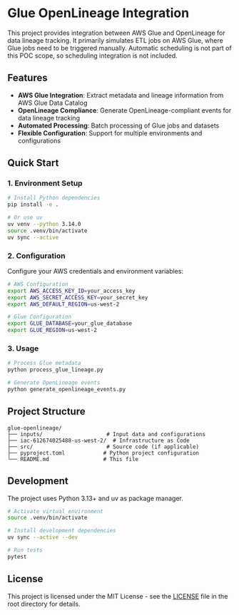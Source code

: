 # Glue OpenLineage Integration

This project provides integration between AWS Glue and OpenLineage for data lineage tracking. It primarily simulates ETL jobs on AWS Glue, where Glue jobs need to be triggered manually. Automatic scheduling is not part of this POC scope, so scheduling integration is not included.

## Features

- **AWS Glue Integration**: Extract metadata and lineage information from AWS Glue Data Catalog
- **OpenLineage Compliance**: Generate OpenLineage-compliant events for data lineage tracking
- **Automated Processing**: Batch processing of Glue jobs and datasets
- **Flexible Configuration**: Support for multiple environments and configurations

## Quick Start

### 1. Environment Setup

```bash
# Install Python dependencies
pip install -e .

# Or use uv
uv venv --python 3.14.0
source .venv/bin/activate
uv sync --active
```

### 2. Configuration

Configure your AWS credentials and environment variables:

```bash
# AWS Configuration
export AWS_ACCESS_KEY_ID=your_access_key
export AWS_SECRET_ACCESS_KEY=your_secret_key
export AWS_DEFAULT_REGION=us-west-2

# Glue Configuration
export GLUE_DATABASE=your_glue_database
export GLUE_REGION=us-west-2
```

### 3. Usage

```bash
# Process Glue metadata
python process_glue_lineage.py

# Generate OpenLineage events
python generate_openlineage_events.py
```

## Project Structure

```
glue-openlineage/
├── inputs/                    # Input data and configurations
├── iac-612674025488-us-west-2/  # Infrastructure as Code
├── src/                       # Source code (if applicable)
├── pyproject.toml            # Python project configuration
└── README.md                 # This file
```

## Development

The project uses Python 3.13+ and uv as package manager.

```bash
# Activate virtual environment
source .venv/bin/activate

# Install development dependencies
uv sync --active --dev

# Run tests
pytest
```

## License

This project is licensed under the MIT License - see the [LICENSE](../LICENSE) file in the root directory for details.
